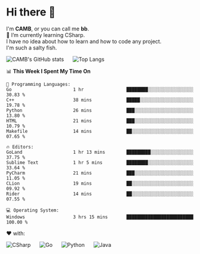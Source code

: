 # Hi there 👋
<!--
**CAMB-dev/CAMB-dev** is a ✨ _special_ ✨ repository because its `README.md` (this file) appears on your GitHub profile.

Here are some ideas to get you started:

- 🔭 I’m currently working on ...
- 🌱 I’m currently learning ...
- 👯 I’m looking to collaborate on ...
- 🤔 I’m looking for help with ...
- 💬 Ask me about ...
- 📫 How to reach me: ...
- 😄 Pronouns: ...
- ⚡ Fun fact: ...
-->
 I'm **CAMB**, or you can call me **bb**.  
 🌱 I’m currently learning CSharp.  
 I have no idea about how to learn and how to code any project.  
 I'm such a salty fish.
 
 
![CAMB's GitHub stats](https://github-readme-stats.vercel.app/api?username=CAMB-dev&show_icons=true&theme=tokyonight)
&nbsp;&nbsp;&nbsp;&nbsp;
![Top Langs](https://github-readme-stats.vercel.app/api/top-langs/?username=CAMB-dev&langs_count=5&theme=tokyonight)


<!--START_SECTION:waka-->
📊 **This Week I Spent My Time On** 

```text
💬 Programming Languages: 
Go                       1 hr                ████████░░░░░░░░░░░░░░░░░   30.83 % 
C++                      38 mins             █████░░░░░░░░░░░░░░░░░░░░   19.78 % 
Python                   26 mins             ███░░░░░░░░░░░░░░░░░░░░░░   13.80 % 
HTML                     21 mins             ███░░░░░░░░░░░░░░░░░░░░░░   10.79 % 
Makefile                 14 mins             ██░░░░░░░░░░░░░░░░░░░░░░░   07.65 % 

🔥 Editors: 
GoLand                   1 hr 13 mins        █████████░░░░░░░░░░░░░░░░   37.75 % 
Sublime Text             1 hr 5 mins         ████████░░░░░░░░░░░░░░░░░   33.64 % 
PyCharm                  21 mins             ███░░░░░░░░░░░░░░░░░░░░░░   11.05 % 
CLion                    19 mins             ██░░░░░░░░░░░░░░░░░░░░░░░   09.92 % 
Rider                    14 mins             ██░░░░░░░░░░░░░░░░░░░░░░░   07.55 % 

💻 Operating System: 
Windows                  3 hrs 15 mins       █████████████████████████   100.00 % 
```


<!--END_SECTION:waka-->


❤ with:

![CSharp](https://img.shields.io/badge/CSharp-%23512BD4?style=for-the-badge&logo=.net)
&nbsp;&nbsp;&nbsp;&nbsp;
![Go](https://img.shields.io/badge/Go-000000?style=for-the-badge&logo=go)
&nbsp;&nbsp;&nbsp;&nbsp;
![Python](https://img.shields.io/badge/Python-000000?style=for-the-badge&logo=python)
&nbsp;&nbsp;&nbsp;&nbsp;
![Java](https://img.shields.io/badge/Java-964B00?style=for-the-badge&logo=openjdk)

